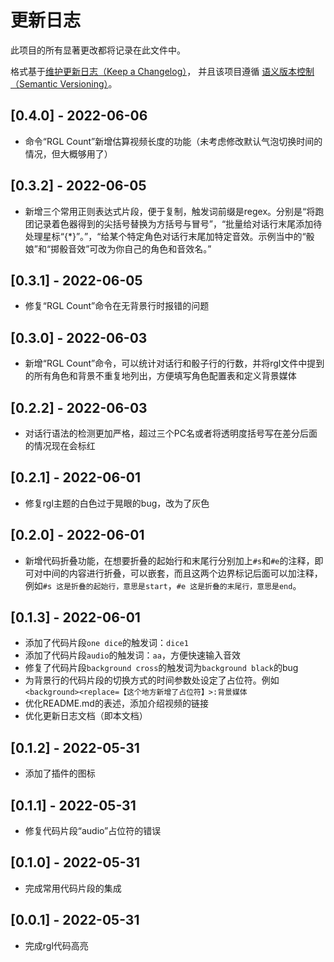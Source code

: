 # 更新日志

此项目的所有显著更改都将记录在此文件中。

格式基于[维护更新日志（Keep a Changelog）](https://keepachangelog.com/en/1.0.0/)，
并且该项目遵循 [语义版本控制（Semantic Versioning）](https://semver.org/spec/v2.0.0.html)。

## [0.4.0] - 2022-06-06

- 命令“RGL Count”新增估算视频长度的功能（未考虑修改默认气泡切换时间的情况，但大概够用了）


## [0.3.2] - 2022-06-05

- 新增三个常用正则表达式片段，便于复制，触发词前缀是regex。分别是“将跑团记录着色器得到的尖括号替换为方括号与冒号”，“批量给对话行末尾添加待处理星标“{*}”。”，“给某个特定角色对话行末尾加特定音效。示例当中的“骰娘”和“掷骰音效”可改为你自己的角色和音效名。”

## [0.3.1] - 2022-06-05

- 修复“RGL Count”命令在无背景行时报错的问题

## [0.3.0] - 2022-06-03

- 新增“RGL Count”命令，可以统计对话行和骰子行的行数，并将rgl文件中提到的所有角色和背景不重复地列出，方便填写角色配置表和定义背景媒体

## [0.2.2] - 2022-06-03

- 对话行语法的检测更加严格，超过三个PC名或者将透明度括号写在差分后面的情况现在会标红


## [0.2.1] - 2022-06-01

- 修复rgl主题的白色过于晃眼的bug，改为了灰色

## [0.2.0] - 2022-06-01

- 新增代码折叠功能，在想要折叠的起始行和末尾行分别加上`#s`和`#e`的注释，即可对中间的内容进行折叠，可以嵌套，而且这两个边界标记后面可以加注释，例如`#s 这是折叠的起始行，意思是start`，`#e 这是折叠的末尾行，意思是end`。

## [0.1.3] - 2022-06-01

- 添加了代码片段`one dice`的触发词：`dice1`
- 添加了代码片段`audio`的触发词：`aa`，方便快速输入音效
- 修复了代码片段`background cross`的触发词为`background black`的bug
- 为背景行的代码片段的切换方式的时间参数处设定了占位符。例如`<background><replace=【这个地方新增了占位符】>:背景媒体`
- 优化README.md的表述，添加介绍视频的链接
- 优化更新日志文档（即本文档）

## [0.1.2] - 2022-05-31

- 添加了插件的图标

## [0.1.1] - 2022-05-31

- 修复代码片段“audio”占位符的错误

## [0.1.0] - 2022-05-31

- 完成常用代码片段的集成


## [0.0.1] - 2022-05-31

- 完成rgl代码高亮